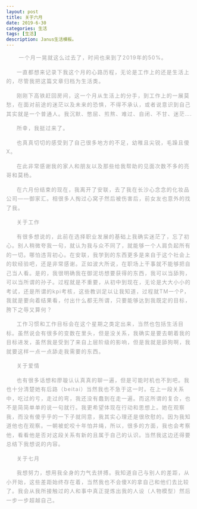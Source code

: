 ```yaml
---
layout: post
title: 关于六月
date: 2019-6-30
categories: 生活
tags: [生活]
description: Janus生活模板。
---
```

<p style="letter-spacing: 1.5px; line-height: 1.75em; text-indent: 2em;">
    <span style="font-size: 14px; color: #A5A5A5;">&nbsp;<span style="font-size: 14px; caret-color: red;">一个月一晃就这么过去了，时间也来到了2019年的50%。</span></span>
</p>
<p style="letter-spacing: 1.5px; line-height: 1.75em; text-indent: 2em;">
    <span style="font-size: 14px; color: #A5A5A5;">一直都想来记录下我这个月的心路历程，无论是工作上的还是生活上的，尽管我把这篇文章归档为生活类。</span>
</p>
<p style="letter-spacing: 1.5px; line-height: 1.75em; text-indent: 2em;">
    <span style="font-size: 14px; color: #A5A5A5;">刚刚下高铁赶回房间，这一个月从生活上的分手，到工作上的一展莫愁，在面对前途的迷茫以及未来的恐惧，不得不承认，或者说意识到自己其实就是一个普通人。我沉默、憋屈、煎熬、难过、自闭、不甘、迷茫….</span>
</p>
<p style="letter-spacing: 1.5px; line-height: 1.75em; text-indent: 2em;">
    <span style="font-size: 14px; color: #A5A5A5;">所幸，我挺过来了。</span>
</p>
<p style="letter-spacing: 1.5px; line-height: 1.75em; text-indent: 2em;">
    <span style="font-size: 14px; color: #A5A5A5;">也真真切切的感受到了自己很多地方的不足，幼稚且尖锐，毛躁且傻X。</span>
</p>
<p style="letter-spacing: 1.5px; line-height: 1.75em; text-indent: 2em;">
    <span style="font-size: 14px; color: #A5A5A5;">在此非常感谢我的家人和朋友以及那些给我帮助的见面次数不多的亮哥和莫杨。</span>
</p>
<p style="letter-spacing: 1.5px; line-height: 1.75em; text-indent: 2em;">
    <span style="font-size: 14px; color: #A5A5A5;">在六月份结束的现在，我离开了安联，去了我在长沙心念念的化妆品公司——御家汇。相很多人掏过心窝子然后被伤害后，前女友也意外的找了我。</span>
</p>
<p style="letter-spacing: 1.5px; line-height: 1.75em; text-indent: 2em;">
    <span style="font-size: 14px; color: #A5A5A5;">关于工作</span>
</p>
<p style="letter-spacing: 1.5px; line-height: 1.75em; text-indent: 2em;">
    <span style="font-size: 14px; color: #A5A5A5;">有很多想说的，此前在选择职业发展的基础上我确实迷茫了，忘了初心。别人稍微夸我一句，就认为我与众不同了，就能够一个人肩负起所有的一切。哪怕违背初心。在安联，我学到的东西更多是来自于这个社会上的软经验吧，还是非常感谢。正如波大所说，在职场上干事就不能够把自己当人看。是的，我很明确我在御泥坊想要获得的东西，我可以当舔狗，可以当所谓的孙子。过程就是不重要，从初中到现在，无论是大大小小的考试，还是所谓的kpi考核，这些教训足以让我知道，过程就TM一个P，我就是要向着结果看，付出什么都无所谓，只要能够达到我既定的目标，胯下之辱又算何？</span>
</p>
<p style="letter-spacing: 1.5px; line-height: 1.75em; text-indent: 2em;">
    <span style="font-size: 14px; color: #A5A5A5;">工作习惯和工作目标会在这个星期之类定出来，当然也包括生活目标。虽然说会有很多的变数在里头，但是没关系，我确实是要去朝着我的目标进发，虽然我是受到了来自上层阶级的影响，但是我就是舔狗啊，我就要这样一点一点舔走我需要的东西。</span>
</p>
<p style="letter-spacing: 1.5px; line-height: 1.75em; text-indent: 2em;">
    <span style="font-size: 14px; color: #A5A5A5;">关于爱情</span>
</p>
<p style="letter-spacing: 1.5px; line-height: 1.75em; text-indent: 2em;">
    <span style="font-size: 14px; color: #A5A5A5;">也有很多话想和廖璇认认真真的聊一遍，但是可能时机也不到吧。我也十分清楚她有后路（beitai）当然我也不急于这一时。在上一段关系中，吃过的亏，走过的弯，我还没有蠢到在走一遍。而这所谓的复合，也不是简简单单的说一句就行。我更希望体现在行动和思想上。她在观察我，而没有傻乎乎的一下子就同意，我其实心理还是很欣慰的。因为我知道他也在观察。一朝被蛇咬十年怕井绳，所以，很多的方面，我也会考察他，看看他是否对这段关系有新的且属于自己的认识。当然我这边还得要总结下我想说的内容。</span>
</p>
<p style="letter-spacing: 1.5px; line-height: 1.75em; text-indent: 2em;">
    <span style="font-size: 14px; color: #A5A5A5;">关于七月</span>
</p>
<p style="letter-spacing: 1.5px; line-height: 1.75em; text-indent: 2em;">
    <span style="font-size: 14px; color: #A5A5A5;">我想努力，想用我全身的力气去拼搏。我知道自己与别人的差距，从小开始，这些差距始终存在着，当然我也不会傻X的拿自己和他们去比较了。我会从我所接触过的人和事中真正提炼出我的人设（人物模型）然后一步一步超越自己。</span>
</p>
<p>
    <br/>
</p>